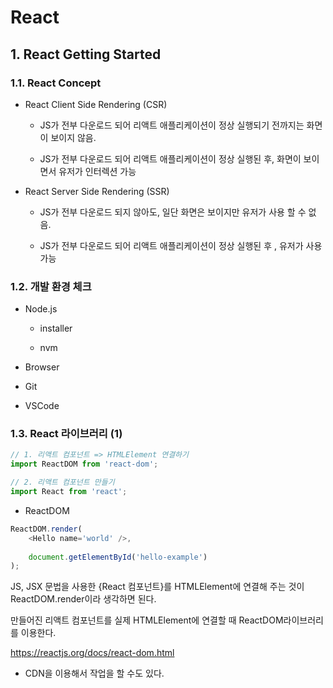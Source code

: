 # React

## 1. React Getting Started

### 1.1. React Concept

- React Client Side Rendering (CSR)
  
  - JS가 전부 다운로드 되어 리액트 애플리케이션이 정상 실행되기 전까지는 화면이 보이지 않음.
  
  - JS가 전부 다운로드 되어 리액트 애플리케이션이 정상 실행된 후, 화면이 보이면서 유저가 인터렉션 가능

- React Server Side Rendering (SSR)
  
  - JS가 전부 다운로드 되지 않아도, 일단 화면은 보이지만 유저가 사용 할 수 없음.
  
  - JS가 전부 다운로드 되어 리액트 애플리케이션이 정상 실행된 후 , 유저가 사용 가능
  
  

### 1.2. 개발 환경 체크

- Node.js
  
  - installer
  
  - nvm

- Browser

- Git

- VSCode



### 1.3. React 라이브러리 (1)

```js
// 1. 리액트 컴포넌트 => HTMLElement 연결하기
import ReactDOM from 'react-dom';

// 2. 리액트 컴포넌트 만들기
import React from 'react';
```

- ReactDOM

```js
ReactDOM.render(
    <Hello name='world' />,
    
    document.getElementById('hello-example')
);
```

JS, JSX 문법을 사용한 {React 컴포넌트}를  HTMLElement에 연결해 주는 것이 ReactDOM.render이라 생각하면 된다.

만들어진 리액트 컴포넌트를 실제 HTMLElement에 연결할 때 ReactDOM라이브러리를 이용한다.

https://reactjs.org/docs/react-dom.html



- CDN을 이용해서 작업을 할 수도 있다.


